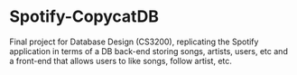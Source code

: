 # Spotify-CopycatDB
Final project for Database Design (CS3200), replicating the Spotify application in terms of a DB back-end storing songs, artists, users, etc and a front-end that allows users to like songs, follow artist, etc.
